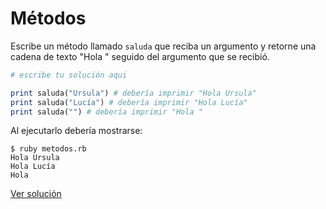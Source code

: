 # Métodos

Escribe un método llamado `saluda` que reciba un argumento y retorne una cadena de texto "Hola " seguido del argumento que se recibió.

```ruby
# escribe tu solución aqui

print saluda("Ursula") # debería imprimir "Hola Ursula"
print saluda("Lucía") # debería imprimir "Hola Lucía"
print saluda("") # debería imprimir "Hola "
```

Al ejecutarlo debería mostrarse:

```
$ ruby metodos.rb
Hola Ursula
Hola Lucía
Hola
```

[Ver solución](../soluciones/nivel-1/metodos.rb)

